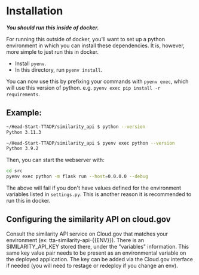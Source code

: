 # Installation

**_You should run this inside of docker._**

For running this outside of docker, you'll want to set up a python environment in which you can install these dependencies. It is, however, more simple to just run this in docker.

- Install `pyenv`.
- In this directory, run `pyenv install`.

You can now use this by prefixing your commands with `pyenv exec`, which will use this version of python. e.g. `pyenv exec pip install -r requirements`.

## Example:

```bash
~/Head-Start-TTADP/similarity_api $ python --version
Python 3.11.3

~/Head-Start-TTADP/similarity_api $ pyenv exec python --version
Python 3.9.2
```

Then, you can start the webserver with:

```bash
cd src
pyenv exec python -m flask run --host=0.0.0.0 --debug
```

The above will fail if you don't have values defined for the environment variables listed in `settings.py`. This is another reason it is recommended to run this in docker.

## Configuring the similarity API on cloud.gov

Consult the similarity API service on Cloud.gov that matches your environment (ex: tta-similarity-api-{{ENV}}). There is an SIMILARITY_API_KEY stored there, under the "variables" information. This same key value pair needs to be present as an environmental variable on the deployed application. The key can be added via the Cloud.gov interface if needed (you will need to restage or redeploy if you change an env).

